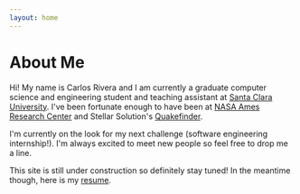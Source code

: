 ```yaml
---
layout: home
---
```

# About Me

Hi! My name is Carlos Rivera and I am currently a graduate computer science and engineering student and teaching assistant at [Santa Clara University](https://www.scu.edu/engineering/academic-programs/department-of-computer-engineering/). I've been fortunate enough to have been at [NASA Ames Research Center](https://www.nasa.gov/ames) and Stellar Solution's [Quakefinder](https://www.quakefinder.com/).

I'm currently on the look for my next challenge (software engineering internship!). I'm always excited to meet new people so feel free to drop me a line.

This site is still under construction so definitely stay tuned! In the meantime though, here is my [resume](https://www.quakefinder.com/).
